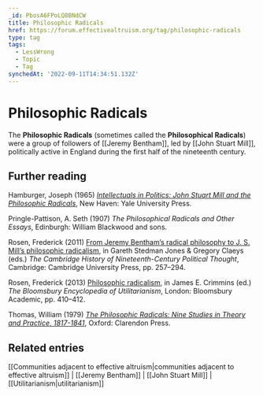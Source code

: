 ```yaml
---
_id: PbosA6FPoLQ8BNdCW
title: Philosophic Radicals
href: https://forum.effectivealtruism.org/tag/philosophic-radicals
type: tag
tags:
  - LessWrong
  - Topic
  - Tag
synchedAt: '2022-09-11T14:34:51.132Z'
---
```

# Philosophic Radicals

The **Philosophic Radicals** (sometimes called the **Philosophical Radicals**) were a group of followers of [[Jeremy Bentham]], led by [[John Stuart Mill]], politically active in England during the first half of the nineteenth century.

Further reading
---------------

Hamburger, Joseph (1965) [*Intellectuals in Politics: John Stuart Mill and the Philosophic Radicals*](https://en.wikipedia.org/wiki/Special:BookSources/978-0-300-00532-5), New Haven: Yale University Press.

Pringle-Pattison, A. Seth (1907) *The Philosophical Radicals and Other Essays*, Edinburgh: William Blackwood and sons.

Rosen, Frederick (2011) [From Jeremy Bentham’s radical philosophy to J. S. Mill’s philosophic radicalism](https://doi.org/10.1017/CHOL9780521430562.010), in Gareth Stedman Jones & Gregory Claeys (eds.) *The Cambridge History of Nineteenth-Century Political Thought*, Cambridge: Cambridge University Press, pp. 257–294.

Rosen, Frederick (2013) [Philosophic radicalism](https://www.bloomsburycollections.com/book/the-bloomsbury-encyclopedia-of-utilitarianism), in James E. Crimmins (ed.) *The Bloomsbury Encyclopedia of Utilitarianism*, London: Bloomsbury Academic, pp. 410–412.

Thomas, William (1979) [*The Philosophic Radicals: Nine Studies in Theory and Practice, 1817-1841*](https://en.wikipedia.org/wiki/Special:BookSources/9780198224907), Oxford: Clarendon Press.

Related entries
---------------

[[Communities adjacent to effective altruism|communities adjacent to effective altruism]] | [[Jeremy Bentham]] | [[John Stuart Mill]] | [[Utilitarianism|utilitarianism]]